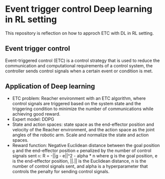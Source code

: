 # Event trigger control Deep learning in RL setting
This repository is reflection on how to approch ETC with DL in RL setting.

## Event trigger control
Event-triggered control (ETC) is a control strategy that is used to reduce the communication and computational requirements of a control system, the controller sends control signals when a certain event or condition is met.


## Application of Deep learning
- ETC problem: Reacher environment with an ETC algorithm, where control signals are triggered based on the system state and the triggering condition to minimize the number of communications while achieving good reward.
- Expert model: DDPG 
- State and action spaces: state space as the end-effector position and velocity of the Reacher environment, and the action space as the joint angles of the robotic arm. Scale and normalize the state and action spaces.
- Reward function: Negative Euclidean distance between the goal position `g` and the end-effector position `e`  penalized by the number of control signals sent `n`: R = -||g - e||^2 - alpha * n  where g is the goal position, e is the end-effector position, ||.|| is the Euclidean distance, n is the number of control signals sent, and alpha is a hyperparameter that controls the penalty for sending control signals.

